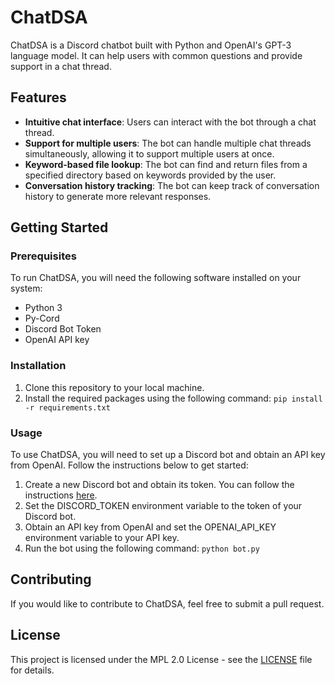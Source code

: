 # ChatDSA
ChatDSA is a Discord chatbot built with Python and OpenAI's GPT-3 language model. It can help users with common questions and provide support in a chat thread.

## Features
- **Intuitive chat interface**: Users can interact with the bot through a chat thread.
- **Support for multiple users**: The bot can handle multiple chat threads simultaneously, allowing it to support multiple users at once.
- **Keyword-based file lookup**: The bot can find and return files from a specified directory based on keywords provided by the user.
- **Conversation history tracking**: The bot can keep track of conversation history to generate more relevant responses.
## Getting Started
### Prerequisites
To run ChatDSA, you will need the following software installed on your system:

- Python 3
- Py-Cord
- Discord Bot Token
- OpenAI API key

### Installation
1. Clone this repository to your local machine.
2. Install the required packages using the following command:
``pip install -r requirements.txt``

### Usage
To use ChatDSA, you will need to set up a Discord bot and obtain an API key from OpenAI. Follow the instructions below to get started:

1. Create a new Discord bot and obtain its token. You can follow the instructions [here](https://discordpy.readthedocs.io/en/stable/discord.html).
2. Set the DISCORD_TOKEN environment variable to the token of your Discord bot.
3. Obtain an API key from OpenAI and set the OPENAI_API_KEY environment variable to your API key.
4. Run the bot using the following command:
``python bot.py``

## Contributing
If you would like to contribute to ChatDSA, feel free to submit a pull request.

## License
This project is licensed under the MPL 2.0 License - see the [LICENSE](https://github.com/ihasTaco/ChatDSA/blob/main/License) file for details.
